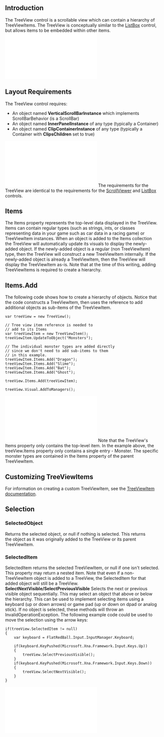 ## Introduction

The TreeView control is a scrollable view which can contain a hierarchy of TreeViewItems. The TreeView is conceptually similar to the [ListBox](/documentation/api/flatredball-forms/controls/listbox/.md) control, but allows items to be embedded within other items. [![](/wp-content/uploads/2018/07/2018-07-21_22-18-06.gif.md)](/wp-content/uploads/2018/07/2018-07-21_22-18-06.gif.md)

## Layout Requirements

The TreeView control requires:

-   An object named **VerticalScrollBarInstance** which implements ScrollBarBehavior (is a ScrollBar)
-   An object named **InnerPanelInstance** of any type (typically a Container)
-   An object named **ClipContainerInstance** of any type (typically a Container with **ClipsChildren** set to true)

[![](/wp-content/uploads/2017/12/img_5a465ac0d252b.png.md)](/wp-content/uploads/2017/12/img_5a465ac0d252b.png.md) The requirements for the TreeView are identical to the requirements for the [ScrollViewer](/documentation/api/flatredball-forms/controls/scrollviewer/.md) and [ListBox](/documentation/api/flatredball-forms/controls/listbox/.md) controls.

## Items

The Items property represents the top-level data displayed in the TreeView. Items can contain regular types (such as strings, ints, or classes representing data in your game such as car data in a racing game) or TreeViewItem instances. When an object is added to the Items collection the TreeView will automatically update its visuals to display the newly-added object. If the newly-added object is a regular (non TreeViewItem) type, then the TreeView will construct a new TreeViewItem internally. If the newly-added object is already a TreeViewItem, then the TreeView will display the TreeViewItem as-is. Note that at the time of this writing, adding TreeViewItems is required to create a hierarchy.

## Items.Add

The following code shows how to create a hierarchy of objects. Notice that the code constructs a TreeViewItem, then uses the reference to add additional objects as sub-items of the TreeViewItem.

``` lang:c#
var treeView = new TreeView();

// Tree view item reference is needed to 
// add to its Items
var treeViewItem = new TreeViewItem();
treeViewItem.UpdateToObject("Monsters");

// The individual monster types are added directly
// since we don't need to add sub-items to them
// in this example.
treeViewItem.Items.Add("Dragon");
treeViewItem.Items.Add("Slime");
treeViewItem.Items.Add("Bat");
treeViewItem.Items.Add("Ghost");

treeView.Items.Add(treeViewItem);

treeView.Visual.AddToManagers();
```

[![](/wp-content/uploads/2018/07/2018-07-22_11-08-33.gif.md)](/wp-content/uploads/2018/07/2018-07-22_11-08-33.gif.md) Note that the TreeView's Items property only contains the top-level item. In the example above, the treeView.Items property only contains a single entry - Monster. The specific monster types are contained in the Items property of the parent TreeViewItem.

## Customizing TreeViewItems

For information on creating a custom TreeViewItem, see the [TreeViewItem documentation](/documentation/api/flatredball-forms/controls/treeviewitem/.md).

## Selection

### SelectedObject

Returns the selected object, or null if nothing is selected. This returns the object as it was originally added to the TreeView or its parent TreeViewItem.

### SelectedItem

SelectedItem returns the selected TreeViewItem, or null if one isn't selected. This property may return a nested item. Note that even if a non-TreeViewItem object is added to a TreeView, the SelectedItem for that added object will still be a TreeView. **SelectNextVisible/SelectPreviousVisible** Selects the next or previous visible object sequentially. This may select an object that above or below the hierarchy. This can be used to implement selecting items using a keyboard (up or down arrows) or game pad (up or down on dpad or analog stick). If no object is selected, these methods will throw an InvalidOperationException. The following example code could be used to move the selection using the arrow keys:

``` lang:c#
if(treeView.SelectedItem != null)
{
    var keyboard = FlatRedBall.Input.InputManager.Keyboard;

    if(keyboard.KeyPushed(Microsoft.Xna.Framework.Input.Keys.Up))
    {
        treeView.SelectPreviousVisible();
    }
    if(keyboard.KeyPushed(Microsoft.Xna.Framework.Input.Keys.Down))
    {
        treeView.SelectNextVisible();
    }
}
```

[![](/wp-content/uploads/2018/07/2018-07-22_11-35-01.gif.md)](/wp-content/uploads/2018/07/2018-07-22_11-35-01.gif.md)
